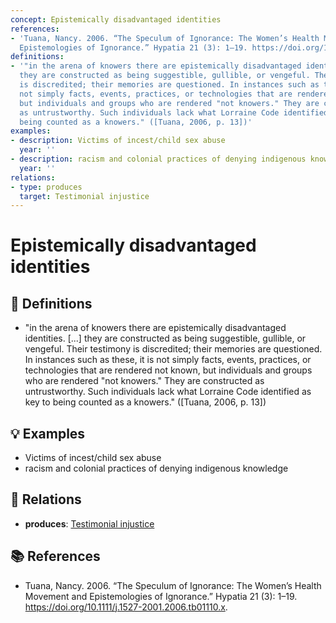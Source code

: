 ```yaml
---
concept: Epistemically disadvantaged identities
references:
- 'Tuana, Nancy. 2006. “The Speculum of Ignorance: The Women’s Health Movement and
  Epistemologies of Ignorance.” Hypatia 21 (3): 1–19. https://doi.org/10.1111/j.1527-2001.2006.tb01110.x.'
definitions:
- '"in the arena of knowers there are epistemically disadvantaged identities. [...]
  they are constructed as being suggestible, gullible, or vengeful. Their testimony
  is discredited; their memories are questioned. In instances such as these, it is
  not simply facts, events, practices, or technologies that are rendered not known,
  but individuals and groups who are rendered "not knowers." They are constructed
  as untrustworthy. Such individuals lack what Lorraine Code identified as key to
  being counted as a knowers." ([Tuana, 2006, p. 13])'
examples:
- description: Victims of incest/child sex abuse
  year: ''
- description: racism and colonial practices of denying indigenous knowledge
  year: ''
relations:
- type: produces
  target: Testimonial injustice
---
```


# Epistemically disadvantaged identities

## 📖 Definitions

- "in the arena of knowers there are epistemically disadvantaged identities. [...] they are constructed as being suggestible, gullible, or vengeful. Their testimony is discredited; their memories are questioned. In instances such as these, it is not simply facts, events, practices, or technologies that are rendered not known, but individuals and groups who are rendered "not knowers." They are constructed as untrustworthy. Such individuals lack what Lorraine Code identified as key to being counted as a knowers." ([Tuana, 2006, p. 13])

## 💡 Examples

- Victims of incest/child sex abuse
- racism and colonial practices of denying indigenous knowledge

## 🔗 Relations

- **produces**: [Testimonial injustice](./testimonial-injustice.md)

## 📚 References

- Tuana, Nancy. 2006. “The Speculum of Ignorance: The Women’s Health Movement and Epistemologies of Ignorance.” Hypatia 21 (3): 1–19. https://doi.org/10.1111/j.1527-2001.2006.tb01110.x.
